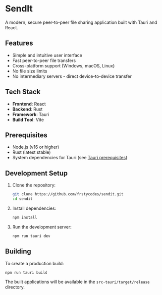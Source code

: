 # SendIt

A modern, secure peer-to-peer file sharing application built with Tauri and React.

## Features

- Simple and intuitive user interface
- Fast peer-to-peer file transfers
- Cross-platform support (Windows, macOS, Linux)
- No file size limits
- No intermediary servers - direct device-to-device transfer

## Tech Stack

- **Frontend**: React
- **Backend**: Rust
- **Framework**: Tauri
- **Build Tool**: Vite

## Prerequisites

- Node.js (v16 or higher)
- Rust (latest stable)
- System dependencies for Tauri (see [Tauri prerequisites](https://tauri.app/start/prerequisites))

## Development Setup

1. Clone the repository:
   ```bash
   git clone https://github.com/frstycodes/sendit.git
   cd sendit
   ```

2. Install dependencies:
   ```bash
   npm install
   ```

2. Run the development server:
   ```bash
   npm run tauri dev
   ```

## Building

To create a production build:

```bash
npm run tauri build
```

The built applications will be available in the `src-tauri/target/release` directory.
